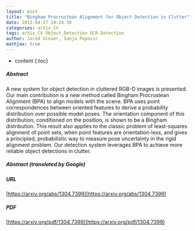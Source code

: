 ```yaml
---
layout: post
title: "Bingham Procrustean Alignment for Object Detection in Clutter"
date: 2013-04-27 19:24:30
categories: arXiv_CV
tags: arXiv_CV Object_Detection OCR Detection
author: Jared Glover, Sanja Popovic
mathjax: true
---
```


* content
{:toc}

##### Abstract
A new system for object detection in cluttered RGB-D images is presented. Our main contribution is a new method called Bingham Procrustean Alignment (BPA) to align models with the scene. BPA uses point correspondences between oriented features to derive a probability distribution over possible model poses. The orientation component of this distribution, conditioned on the position, is shown to be a Bingham distribution. This result also applies to the classic problem of least-squares alignment of point sets, when point features are orientation-less, and gives a principled, probabilistic way to measure pose uncertainty in the rigid alignment problem. Our detection system leverages BPA to achieve more reliable object detections in clutter.

##### Abstract (translated by Google)


##### URL
[https://arxiv.org/abs/1304.7399](https://arxiv.org/abs/1304.7399)

##### PDF
[https://arxiv.org/pdf/1304.7399](https://arxiv.org/pdf/1304.7399)

